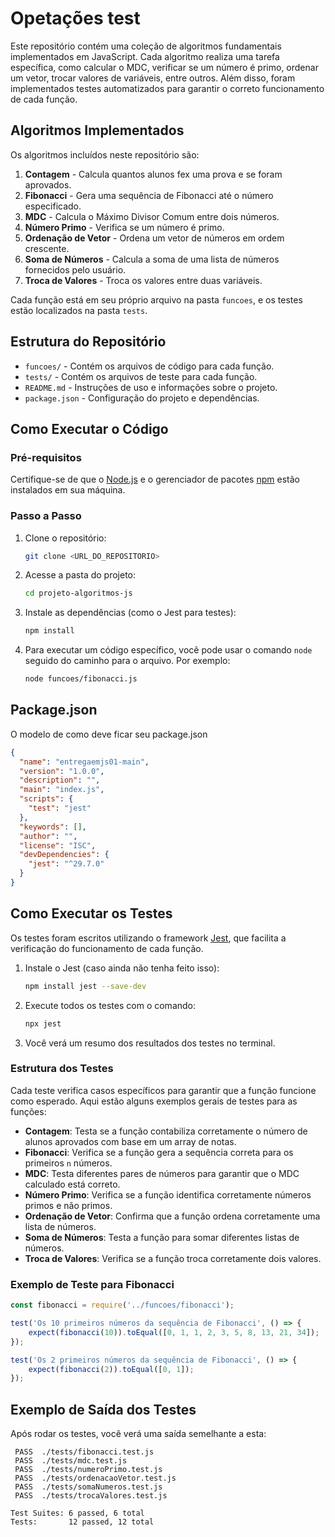 # Opetações test

Este repositório contém uma coleção de algoritmos fundamentais implementados em JavaScript. Cada algoritmo realiza uma tarefa específica, como calcular o MDC, verificar se um número é primo, ordenar um vetor, trocar valores de variáveis, entre outros. Além disso, foram implementados testes automatizados para garantir o correto funcionamento de cada função.

## Algoritmos Implementados

Os algoritmos incluídos neste repositório são:

1. **Contagem** - Calcula quantos alunos fex uma prova e se foram aprovados.
2. **Fibonacci** - Gera uma sequência de Fibonacci até o número especificado.
3. **MDC** - Calcula o Máximo Divisor Comum entre dois números.
4. **Número Primo** - Verifica se um número é primo.
5. **Ordenação de Vetor** - Ordena um vetor de números em ordem crescente.
6. **Soma de Números** - Calcula a soma de uma lista de números fornecidos pelo usuário.
7. **Troca de Valores** - Troca os valores entre duas variáveis.

Cada função está em seu próprio arquivo na pasta `funcoes`, e os testes estão localizados na pasta `tests`.

## Estrutura do Repositório

- `funcoes/` - Contém os arquivos de código para cada função.
- `tests/` - Contém os arquivos de teste para cada função.
- `README.md` - Instruções de uso e informações sobre o projeto.
- `package.json` - Configuração do projeto e dependências.

## Como Executar o Código

### Pré-requisitos

Certifique-se de que o [Node.js](https://nodejs.org/) e o gerenciador de pacotes [npm](https://www.npmjs.com/) estão instalados em sua máquina.

### Passo a Passo

1. Clone o repositório:
    ```bash
    git clone <URL_DO_REPOSITORIO>
    ```

2. Acesse a pasta do projeto:
    ```bash
    cd projeto-algoritmos-js
    ```

3. Instale as dependências (como o Jest para testes):
    ```bash
    npm install
    ```

4. Para executar um código específico, você pode usar o comando `node` seguido do caminho para o arquivo. Por exemplo:
    ```bash
    node funcoes/fibonacci.js
    ```

## Package.json
O modelo de como deve ficar seu package.json

```JSON
{
  "name": "entregaemjs01-main",
  "version": "1.0.0",
  "description": "",
  "main": "index.js",
  "scripts": {
    "test": "jest"
  },
  "keywords": [],
  "author": "",
  "license": "ISC",
  "devDependencies": {
    "jest": "^29.7.0"
  }
}

```
## Como Executar os Testes

Os testes foram escritos utilizando o framework [Jest](https://jestjs.io/), que facilita a verificação do funcionamento de cada função.

1. Instale o Jest (caso ainda não tenha feito isso):
    ```bash
    npm install jest --save-dev
    ```

2. Execute todos os testes com o comando:
    ```bash
    npx jest
    ```

3. Você verá um resumo dos resultados dos testes no terminal.

### Estrutura dos Testes

Cada teste verifica casos específicos para garantir que a função funcione como esperado. Aqui estão alguns exemplos gerais de testes para as funções:

- **Contagem**: Testa se a função contabiliza corretamente o número de alunos aprovados com base em um array de notas.
- **Fibonacci**: Verifica se a função gera a sequência correta para os primeiros `n` números.
- **MDC**: Testa diferentes pares de números para garantir que o MDC calculado está correto.
- **Número Primo**: Verifica se a função identifica corretamente números primos e não primos.
- **Ordenação de Vetor**: Confirma que a função ordena corretamente uma lista de números.
- **Soma de Números**: Testa a função para somar diferentes listas de números.
- **Troca de Valores**: Verifica se a função troca corretamente dois valores.

### Exemplo de Teste para Fibonacci

```javascript
const fibonacci = require('../funcoes/fibonacci');

test('Os 10 primeiros números da sequência de Fibonacci', () => {
    expect(fibonacci(10)).toEqual([0, 1, 1, 2, 3, 5, 8, 13, 21, 34]);
});

test('Os 2 primeiros números da sequência de Fibonacci', () => {
    expect(fibonacci(2)).toEqual([0, 1]);
});
```

## Exemplo de Saída dos Testes

Após rodar os testes, você verá uma saída semelhante a esta:

```
 PASS  ./tests/fibonacci.test.js
 PASS  ./tests/mdc.test.js
 PASS  ./tests/numeroPrimo.test.js
 PASS  ./tests/ordenacaoVetor.test.js
 PASS  ./tests/somaNumeros.test.js
 PASS  ./tests/trocaValores.test.js

Test Suites: 6 passed, 6 total
Tests:       12 passed, 12 total
```
